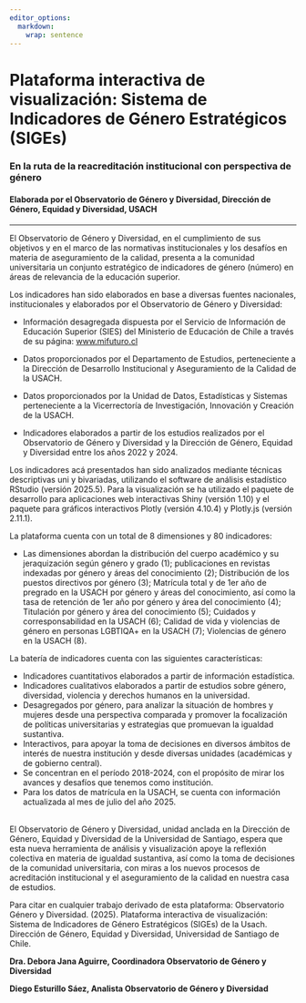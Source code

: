 ```yaml
---
editor_options: 
  markdown: 
    wrap: sentence
---
```


# **Plataforma interactiva de visualización: Sistema de Indicadores de Género Estratégicos (SIGEs)**

### **En la ruta de la reacreditación institucional con perspectiva de género**

#### **Elaborada por el Observatorio de Género y Diversidad, Dirección de Género, Equidad y Diversidad, USACH**
___

El Observatorio de Género y Diversidad, en el cumplimiento de sus objetivos y en el marco de las normativas institucionales y los desafíos en materia de aseguramiento de la calidad, presenta a la comunidad universitaria un conjunto estratégico de indicadores de género (número) en áreas de relevancia de la educación superior.

Los indicadores han sido elaborados en base a diversas fuentes nacionales, institucionales y elaborados por el Observatorio de Género y Diversidad:

-   Información desagregada dispuesta por el Servicio de Información de Educación Superior (SIES) del Ministerio de Educación de Chile a través de su página: www.mifuturo.cl

-   Datos proporcionados por el Departamento de Estudios, perteneciente a la Dirección de Desarrollo Institucional y Aseguramiento de la Calidad de la USACH.

-   Datos proporcionados por la Unidad de Datos, Estadísticas y Sistemas perteneciente a la Vicerrectoría de Investigación, Innovación y Creación de la USACH.

-   Indicadores elaborados a partir de los estudios realizados por el Observatorio de Género y Diversidad y la Dirección de Género, Equidad y Diversidad entre los años 2022 y 2024.

Los indicadores acá presentados han sido analizados mediante técnicas descriptivas uni y bivariadas, utilizando el software de análisis estadístico RStudio (versión 2025.5).
Para la visualización se ha utilizado el paquete de desarrollo para aplicaciones web interactivas Shiny (versión 1.10) y el paquete para gráficos interactivos Plotly (versión 4.10.4) y Plotly.js (versión 2.11.1).

La plataforma cuenta con un total de 8 dimensiones y 80 indicadores:

-   Las dimensiones abordan la distribución del cuerpo académico y su jeraquización según género y grado (1); publicaciones en revistas indexadas por género y áreas del conocimiento (2); Distribución de los puestos directivos por género (3);
    Matrícula total y de 1er año de pregrado en la USACH por género y áreas del conocimiento, así como la tasa de retención de 1er año por género y área del conocimiento (4); Titulación por género y área del conocimiento (5); Cuidados y corresponsabilidad en la USACH (6);
    Calidad de vida y violencias de género en personas LGBTIQA+ en la USACH (7); Violencias de género en la USACH (8).
    
La batería de indicadores cuenta con las siguientes características:

-   Indicadores cuantitativos elaborados a partir de información estadística.
-   Indicadores cualitativos elaborados a partir de estudios sobre género, diversidad, violencia y derechos humanos en la universidad.
-   Desagregados por género, para analizar la situación de hombres y mujeres desde una perspectiva comparada y promover la focalización de políticas universitarias y estrategias que promuevan la igualdad sustantiva.
-   Interactivos, para apoyar la toma de decisiones en diversos ámbitos de interés de nuestra institución y desde diversas unidades (académicas y de gobierno central).
-   Se concentran en el período 2018-2024, con el propósito de mirar los avances y desafíos que tenemos como institución.
-   Para los datos de matrícula en la USACH, se cuenta con información actualizada al mes de julio del año 2025. 

\
El Observatorio de Género y Diversidad, unidad anclada en la Dirección de Género, Equidad y Diversidad de la Universidad de Santiago, espera que esta nueva herramienta de análisis y visualización apoye la reflexión colectiva en materia de igualdad sustantiva, así como la toma de decisiones de la comunidad universitaria, con miras a los nuevos procesos de acreditación institucional y el aseguramiento de la calidad en nuestra casa de estudios.

Para citar en cualquier trabajo derivado de esta plataforma: Observatorio Género y Diversidad. (2025). Plataforma interactiva de visualización: Sistema de Indicadores de Género Estratégicos (SIGEs) de la Usach. Dirección de Género, Equidad y Diversidad, Universidad de Santiago de Chile. 

**Dra. Debora Jana Aguirre, Coordinadora Observatorio de Género y Diversidad**

**Diego Esturillo Sáez, Analista Observatorio de Género y Diversidad**
